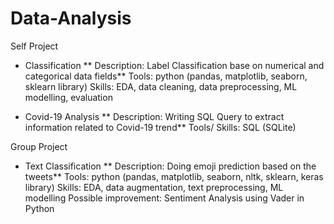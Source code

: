 # Data-Analysis

Self Project
- Classification
 ** Description:
  Label Classification base on numerical and categorical data fields**
  Tools: python (pandas, matplotlib, seaborn, sklearn library)
  Skills: EDA, data cleaning, data preprocessing, ML modelling, evaluation

- Covid-19 Analysis
**  Description:
  Writing SQL Query to extract information related to Covid-19 trend**
  Tools/ Skills: SQL (SQLite)

Group Project
- Text Classification
**  Description:
  Doing emoji prediction based on the tweets**
  Tools: python (pandas, matplotlib, seaborn, nltk, sklearn, keras library)
  Skills: EDA, data augmentation, text preprocessing, ML modelling
  Possible improvement: Sentiment Analysis using Vader in Python
